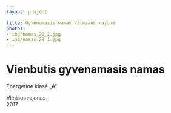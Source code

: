 ```yaml
---
layout: project

title: Gyvenamasis namas Vilniaus rajone
photos:
- img/namas_29_2.jpg
- img/namas_29_1.jpg
---
```

<h1>Vienbutis gyvenamasis namas</h1>
<p>Energetinė klasė „A“</p>
<p>Vilniaus rajonas<br/>2017</p>